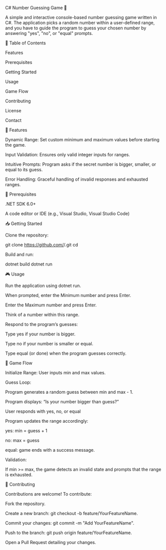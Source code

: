 C# Number Guessing Game 🎯

A simple and interactive console-based number guessing game written in C#. The application picks a random number within a user-defined range, and you have to guide the program to guess your chosen number by answering "yes", "no", or "equal" prompts.

📝 Table of Contents

Features

Prerequisites

Getting Started

Usage

Game Flow

Contributing

License

Contact

🚀 Features

Dynamic Range: Set custom minimum and maximum values before starting the game.

Input Validation: Ensures only valid integer inputs for ranges.

Intuitive Prompts: Program asks if the secret number is bigger, smaller, or equal to its guess.

Error Handling: Graceful handling of invalid responses and exhausted ranges.

🔧 Prerequisites

.NET SDK 6.0+

A code editor or IDE (e.g., Visual Studio, Visual Studio Code)

📥 Getting Started

Clone the repository:

git clone https://github.com/<your-username>/<your-repo-name>.git
cd <your-repo-name>

Build and run:

dotnet build
dotnet run

🎮 Usage

Run the application using dotnet run.

When prompted, enter the Minimum number and press Enter.

Enter the Maximum number and press Enter.

Think of a number within this range.

Respond to the program’s guesses:

Type yes if your number is bigger.

Type no if your number is smaller or equal.

Type equal (or done) when the program guesses correctly.

🔄 Game Flow

Initialize Range: User inputs min and max values.

Guess Loop:

Program generates a random guess between min and max - 1.

Program displays: “Is your number bigger than guess?”

User responds with yes, no, or equal

Program updates the range accordingly:

yes: min = guess + 1

no: max = guess

equal: game ends with a success message.

Validation:

If min >= max, the game detects an invalid state and prompts that the range is exhausted.

🤝 Contributing

Contributions are welcome! To contribute:

Fork the repository.

Create a new branch: git checkout -b feature/YourFeatureName.

Commit your changes: git commit -m "Add YourFeatureName".

Push to the branch: git push origin feature/YourFeatureName.

Open a Pull Request detailing your changes.

